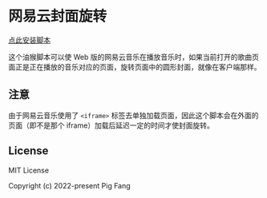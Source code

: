 # 网易云封面旋转

[点此安装脚本](https://greasyfork.org/scripts/444690-%E7%BD%91%E6%98%93%E4%BA%91%E5%B0%81%E9%9D%A2%E6%97%8B%E8%BD%AC/code/%E7%BD%91%E6%98%93%E4%BA%91%E5%B0%81%E9%9D%A2%E6%97%8B%E8%BD%AC.user.js)

这个油猴脚本可以使 Web 版的网易云音乐在播放音乐时，如果当前打开的歌曲页面正是正在播放的音乐对应的页面，旋转页面中的圆形封面，就像在客户端那样。

## 注意

由于网易云音乐使用了 `<iframe>` 标签去单独加载页面，因此这个脚本会在外面的页面（即不是那个 iframe）加载后延迟一定的时间才使封面旋转。

## License

MIT License

Copyright (c) 2022-present Pig Fang
